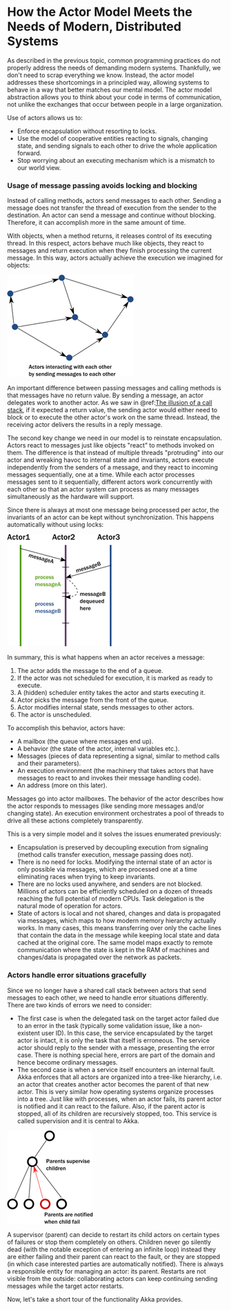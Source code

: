 # How the Actor Model Meets the Needs of Modern, Distributed Systems

As described in the previous topic, common programming practices do not properly
address the needs of demanding modern systems. Thankfully, we
don't need to scrap everything we know. Instead, the actor model addresses these
shortcomings in a principled way, allowing systems to behave in a way that
better matches our mental model. The actor model abstraction
allows you to think about your code in terms of communication, not unlike the
exchanges that occur between people in a large organization.

Use of actors allows us to:

 * Enforce encapsulation without resorting to locks.
 * Use the model of cooperative entities reacting to signals, changing state, and sending signals to each other
   to drive the whole application forward.
 * Stop worrying about an executing mechanism which is a mismatch to our world view.

### Usage of message passing avoids locking and blocking

Instead of calling methods, actors send messages to each other. Sending a message does not transfer the thread
of execution from the sender to the destination. An actor can send a message and continue without blocking.
Therefore, it can accomplish more in the same amount of time.

With objects, when a method returns, it releases control of its executing thread. In this respect, actors behave
much like objects, they react to messages and return execution when they finish processing the current message.
In this way, actors actually achieve the execution we imagined for objects:

![actors interact with each other by sending messages](diagrams/actor_graph.png)

An important difference between passing messages and calling methods is that messages have no return value.
By sending a message, an actor delegates work to another actor. As we saw in @ref:[The illusion of a call stack](actors-motivation.md#the-illusion-of-a-call-stack),
if it expected a return value, the sending actor would either need to block or to execute the other actor's work on the same thread.
Instead, the receiving actor delivers the results in a reply message.

The second key change we need in our model is to reinstate encapsulation. Actors react to messages just like objects
"react" to methods invoked on them. The difference is that instead of multiple threads "protruding" into our actor and
wreaking havoc to internal state and invariants, actors execute independently from the senders of a message, and they
react to incoming messages sequentially, one at a time. While each actor processes messages sent to it sequentially,
different actors work concurrently with each other so that an actor system can process as many messages simultaneously as the hardware will support.

Since there is always at most one message being processed per actor,
the invariants of an actor can be kept without synchronization. This happens automatically without using locks:

![messages do not invalidate invariants as they are processed sequentially](diagrams/serialized_timeline_invariants.png)

In summary, this is what happens when an actor receives a message:

 1. The actor adds the message to the end of a queue.
 2. If the actor was not scheduled for execution, it is marked as ready to execute.
 3. A (hidden) scheduler entity takes the actor and starts executing it.
 4. Actor picks the message from the front of the queue.
 5. Actor modifies internal state, sends messages to other actors.
 6. The actor is unscheduled.

To accomplish this behavior, actors have:

 * A mailbox (the queue where messages end up).
 * A behavior (the state of the actor, internal variables etc.).
 * Messages (pieces of data representing a signal, similar to method calls and their parameters).
 * An execution environment (the machinery that takes actors that have messages to react to and invokes
   their message handling code).
 * An address (more on this later).

Messages go into actor mailboxes. The behavior of the actor describes how the actor responds to
messages (like sending more messages and/or changing state). An execution environment orchestrates a pool of threads
to drive all these actions completely transparently.

This is a very simple model and it solves the issues enumerated previously:

 * Encapsulation is preserved by decoupling execution from signaling (method calls transfer execution,
   message passing does not).
 * There is no need for locks. Modifying the internal state of an actor is only possible via messages, which are
   processed one at a time eliminating races when trying to keep invariants.
 * There are no locks used anywhere, and senders are not blocked. Millions of actors can be efficiently scheduled on a
   dozen of threads reaching the full potential of modern CPUs. Task delegation is the natural mode of operation for actors.
 * State of actors is local and not shared, changes and data is propagated via messages, which maps to how modern
   memory hierarchy actually works.    In many cases, this means transferring over only the cache lines that contain the data in the message while keeping local state and data cached at the original core. The same model maps exactly to remote communication where the state is kept in the RAM of machines and changes/data is propagated over the network as packets.

### Actors handle error situations gracefully

Since we no longer have a shared call stack between actors that send messages to each other, we need to handle
error situations differently. There are two kinds of errors we need to consider:

 * The first case is when the delegated task on the target actor failed due to an error in the task (typically some
   validation issue, like a non-existent user ID). In this case, the service encapsulated by the target actor is intact,
   it is only the task that itself is erroneous.
   The service actor should reply to the sender with a message, presenting the error case. There is nothing special here, errors are part of the domain and hence become ordinary messages.
 * The second case is when a service itself encounters an internal fault. Akka enforces that all actors are organized
   into a tree-like hierarchy, i.e. an actor that creates another actor becomes the parent of that new actor. This is very similar how operating systems organize processes into a tree. Just like with processes, when an actor fails,
   its parent actor is notified and it can react to the failure. Also, if the parent actor is stopped,
   all of its children are recursively stopped, too. This service is called supervision and it is central to Akka.

![actors supervise and handle the failures of child actors](diagrams/actor_tree_supervision.png)

A supervisor (parent) can decide to restart its child actors on certain types of failures or stop them completely on
others. Children never go silently dead (with the notable exception of entering an infinite loop) instead they are
either failing and their parent can react to the fault, or they are stopped (in which case interested parties are
automatically notified). There is always a responsible entity for managing an actor: its parent. Restarts are not
visible from the outside: collaborating actors can keep continuing sending messages while the target actor restarts.

Now, let's take a short tour of the functionality Akka provides.
